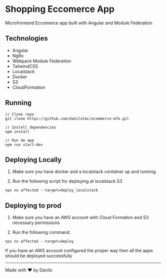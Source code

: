 # Shopping Eccomerce App

Microfrontend Eccomerce app built with Angular and Module Federation


## Technologies

- Angular
- NgRx
- Webpack Module Federation
- TailwindCSS
- Localstack
- Docker
- S3
- CloudFormation

## Running

```shell 
// Clone repo
git clone https://github.com/danilolmc/ecommerce-mfe.git

// Install dependencies
npm install

// Run de app
npm run start:dev
```

## Deploying Locally

1. Make sure you have docker and a localstack container up and running

2. Run the following script for deploying at localstack S3


```shell
npx nx affected --target=deploy_localstack
```

## Deploying to prod

1. Make sure you have an AWS account with Cloud Formation and S3 necessary permissions

2. Run the following command:

```shell
npx nx affected --target=deploy
```

If you have an AWS account configured the proper way then all the apps should be deployed successfully


<hr>

Made with ❤️ by Danilo
